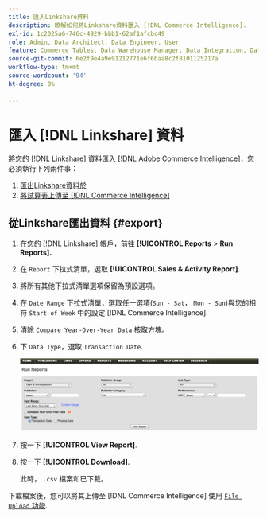 ```yaml
---
title: 匯入Linkshare資料
description: 瞭解如何將Linkshare資料匯入 [!DNL Commerce Intelligence].
exl-id: 1c2025a6-746c-4929-bbb1-62af1afcbc49
role: Admin, Data Architect, Data Engineer, User
feature: Commerce Tables, Data Warehouse Manager, Data Integration, Data Import/Export
source-git-commit: 6e2f9e4a9e91212771e6f6baa8c2f8101125217a
workflow-type: tm+mt
source-wordcount: '94'
ht-degree: 0%

---
```


# 匯入 [!DNL Linkshare] 資料

將您的 [!DNL Linkshare] 資料匯入 [!DNL Adobe Commerce Intelligence]，您必須執行下列兩件事：

1. [匯出Linkshare資料於 ](#export)
1. [將試算表上傳至 [!DNL Commerce Intelligence]](../connecting-data/using-file-uploader.md)

## 從Linkshare匯出資料 {#export}

1. 在您的 [!DNL Linkshare] 帳戶，前往 **[!UICONTROL Reports** > **Run Reports].**

1. 在 `Report` 下拉式清單，選取 **[!UICONTROL Sales & Activity Report]**.

1. 將所有其他下拉式清單選項保留為預設選項。

1. 在 `Date Range` 下拉式清單，選取任一選項(`Sun - Sat`， `Mon - Sun`)與您的相符 `Start of Week` 中的設定 [!DNL Commerce Intelligence].

1. 清除 `Compare Year-Over-Year Data` 核取方塊。

1. 下 `Data Type`，選取 `Transaction Date`.

   ![匯入\_linkshare\_data.png](../../../assets/importing_linkshare_data.png)

1. 按一下 **[!UICONTROL View Report]**.

1. 按一下 **[!UICONTROL Download]**.

   此時， `.csv` 檔案和已下載。

下載檔案後，您可以將其上傳至 [!DNL Commerce Intelligence] 使用 [`File Upload` 功能](../connecting-data/using-file-uploader.md).
